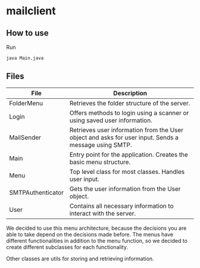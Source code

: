 # mailclient

## How to use
Run
```
java Main.java
```

## Files


File | Description
--- | ---
FolderMenu | Retrieves the folder structure of the server.
Login | Offers methods to login using a scanner or using saved user information.
MailSender | Retrieves user information from the User object and asks for user input. Sends a message using SMTP.
Main | Entry point for the application. Creates the basic menu structure.
Menu | Top level class for most classes. Handles user input.
SMTPAuthenticator | Gets the user information from the User object.
User | Contains all necessary information to interact with the server.

We decided to use this menu architecture, because the decisions you are able to take 
depend on the decisions made before. The menus have different functionalities in addition
to the menu function, so we decided to create different subclasses for each functionality.

Other classes are utils for storing and retrieving information.